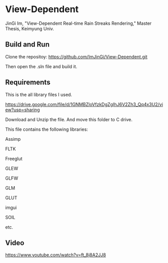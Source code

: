 # View-Dependent
JinGi Im, "View-Dependent Real-time Rain Streaks Rendering," Master Thesis, Keimyung Univ.
## Build and Run
Clone the repositoy:
https://github.com/ImJinGi/View-Dependent.git 

Then open the .sln file and build it.

## Requirements
This is the all library files I used.

https://drive.google.com/file/d/1GNMBZloVfzkDgZgIhJ6V2Zh3_Qq4x3U2/view?usp=sharing

Download and Unzip the file. And move this folder to C drive.

This file contains the following libraries:

Assimp

FLTK

Freeglut

GLEW

GLFW

GLM

GLUT

imgui

SOIL

etc.

## Video
https://www.youtube.com/watch?v=ft_8j8A2JJ8
